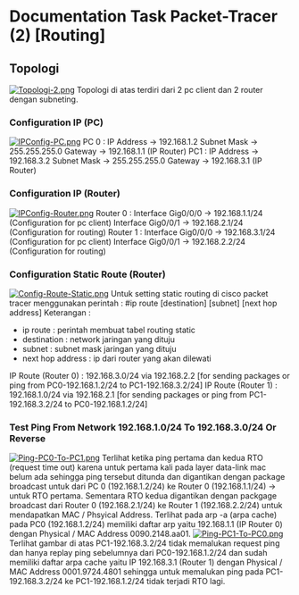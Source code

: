 # Documentation Task Packet-Tracer (2) [Routing]
## Topologi
[![Topologi-2.png](https://i.postimg.cc/1zYjm96p/Topologi-2.png)](https://postimg.cc/67n0zxM3)
Topologi di atas terdiri dari 2 pc client dan 2 router dengan subneting.

### Configuration IP (PC)
[![IPConfig-PC.png](https://i.postimg.cc/wMDfQLrV/IPConfig-PC.png)](https://postimg.cc/RJVLM646)
PC 0 :
IP Address -> 192.168.1.2
Subnet Mask -> 255.255.255.0
Gateway -> 192.168.1.1 (IP Router)
PC1 :
IP Address -> 192.168.3.2
Subnet Mask -> 255.255.255.0
Gateway -> 192.168.3.1 (IP Router)

### Configuration IP (Router) 
[![IPConfig-Router.png](https://i.postimg.cc/j5wkCGQB/IPConfig-Router.png)](https://postimg.cc/PpHMRV7M)
Router 0 :
Interface Gig0/0/0 -> 192.168.1.1/24 (Configuration for pc client)
Interface Gig0/0/1 -> 192.168.2.1/24 (Configuration for routing)
Router 1 :
Interface Gig0/0/0 -> 192.168.3.1/24 (Configuration for pc client)
Interface Gig0/0/1 -> 192.168.2.2/24 (Configuration for routing)

### Configuration Static Route (Router)
[![Config-Route-Static.png](https://i.postimg.cc/hjkZmp2v/Config-Route-Static.png)](https://postimg.cc/ftvvnjnQ)
Untuk setting static routing di cisco packet tracer menggunakan perintah :
#ip route [destination] [subnet] [next hop address]
Keterangan :
- ip route : perintah membuat tabel routing static
- destination : network jaringan yang dituju
- subnet : subnet mask jaringan yang dituju
- next hop address : ip dari router yang akan dilewati

IP Route (Router 0) :
192.168.3.0/24 via 192.168.2.2
[for sending packages or ping from PC0-192.168.1.2/24 to PC1-192.168.3.2/24]
IP Route (Router 1) :
192.168.1.0/24 via 192.168.2.1
[for sending packages or ping from PC1-192.168.3.2/24 to PC0-192.168.1.2/24]

### Test Ping From Network 192.168.1.0/24 To 192.168.3.0/24 Or Reverse
[![Ping-PC0-To-PC1.png](https://i.postimg.cc/d00fc77s/Ping-PC0-To-PC1.png)](https://postimg.cc/cvVhQLM2)
Terlihat ketika ping pertama dan kedua RTO (request time out) karena untuk pertama kali pada layer data-link mac belum ada sehingga ping tersebut ditunda dan digantikan dengan package broadcast untuk dari PC 0 (192.168.1.2/24) ke Router 0 (192.168.1.1/24) -> untuk RTO pertama. Sementara RTO kedua digantikan dengan packgage broadcast dari Router 0 (192.168.2.1/24) ke Router 1 (192.168.2.2/24) untuk mendapatkan MAC / Phsyical Address. Terlihat pada arp -a (arpa cache) pada PC0 (192.168.1.2/24) memiliki daftar arp yaitu 192.168.1.1 (IP Router 0) dengan Physical / MAC Address 0090.2148.aa01.
[![Ping-PC1-To-PC0.png](https://i.postimg.cc/x1CH9Nm8/Ping-PC1-To-PC0.png)](https://postimg.cc/ZCG0cRVz)
Terlihat gambar di atas PC1-192.168.3.2/24 tidak memalukan request ping dan hanya replay ping sebelumnya dari PC0-192.168.1.2/24 dan sudah memiliki daftar arpa cache yaitu IP 192.168.3.1 (Router 1) dengan Physical / MAC Address 0001.9724.4801 sehingga untuk memalukan ping pada PC1-192.168.3.2/24 ke PC1-192.168.1.2/24 tidak terjadi RTO lagi.